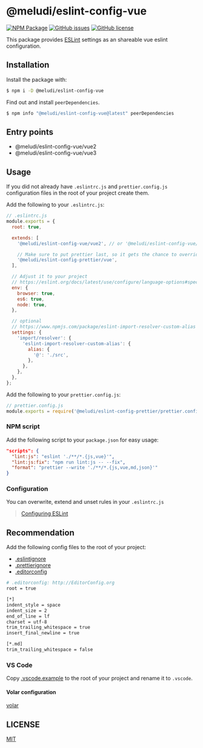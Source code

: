 # @meludi/eslint-config-vue

[![NPM Package][eslint-config-vue-npm-badge]][eslint-config-vue-npm-link]
[![GitHub issues][eslint-config-vue-issues-badge]][eslint-config-vue-issues-link]
[![GitHub license][eslint-config-license-badge]][eslint-config-license-link]

This package provides [ESLint](https://eslint.org/) settings as an shareable vue eslint configuration.

## Installation

Install the package with:

```sh
$ npm i -D @meludi/eslint-config-vue

```

Find out and install `peerDependencies`.

```sh
$ npm info "@meludi/eslint-config-vue@latest" peerDependencies
```

## Entry points

- @meludi/eslint-config-vue/vue2
- @meludi/eslint-config-vue/vue3

## Usage

If you did not already have `.eslintrc.js` and `prettier.config.js` configuration files in the root of your project create them.

Add the following to your `.eslintrc.js`:

```js
// .eslintrc.js
module.exports = {
  root: true,

  extends: [
    '@meludi/eslint-config-vue/vue2', // or '@meludi/eslint-config-vue/vue3'

    // Make sure to put prettier last, so it gets the chance to override other configs.
    '@meludi/eslint-config-prettier/vue',
  ],

  // Adjust it to your project
  // https://eslint.org/docs/latest/use/configure/language-options#specifying-environments
  env: {
    browser: true,
    es6: true,
    node: true,
  },

  // optional
  // https://www.npmjs.com/package/eslint-import-resolver-custom-alias
  settings: {
    'import/resolver': {
      'eslint-import-resolver-custom-alias': {
        alias: {
          '@': './src',
        },
      },
    },
  },
};
```

Add the following to your `prettier.config.js`:

```js
// prettier.config.js
module.exports = require('@meludi/eslint-config-prettier/prettier.config');
```

### NPM script

Add the following script to your `package.json` for easy usage:

```json
"scripts": {
  "lint:js": "eslint './**/*.{js,vue}'",
  "lint:js:fix": "npm run lint:js -- --fix",
  "format": "prettier --write './**/*.{js,vue,md,json}'"
}
```

### Configuration

You can overwrite, extend and unset rules in your `.eslintrc.js`

> [Configuring ESLint](https://eslint.org/docs/user-guide/configuring)

## Recommendation

Add the following config files to the root of your project:

- [.eslintignore](https://eslint.org/docs/latest/use/configure/ignore)
- [.prettierignore](https://prettier.io/docs/en/ignore.html)
- [.editorconfig](https://editorconfig.org/)

```sh
# .editorconfig: http://EditorConfig.org
root = true

[*]
indent_style = space
indent_size = 2
end_of_line = lf
charset = utf-8
trim_trailing_whitespace = true
insert_final_newline = true

[*.md]
trim_trailing_whitespace = false
```

### VS Code

Copy [.vscode.example](https://github.com/meludi/eslint-config/tree/master/packages/eslint-config-vue/.vscode.example) to the root of your project and rename it to `.vscode`.

#### Volar configuration

[volar](https://marketplace.visualstudio.com/items?itemName=Vue.volar)

## LICENSE

[MIT](LICENSE)

[eslint-config-license-badge]: https://img.shields.io/github/license/meludi/eslint-config
[eslint-config-license-link]: https://github.com/meludi/eslint-config/blob/main/LICENSE
[eslint-config-vue-npm-badge]: https://img.shields.io/npm/v/@meludi/eslint-config-vue.svg
[eslint-config-vue-npm-link]: https://www.npmjs.com/package/@meludi/eslint-config-vue
[eslint-config-vue-issues-badge]: https://img.shields.io/github/issues/meludi/stylelint-config/package:%20eslint-config-vue?label=issues
[eslint-config-vue-issues-link]: https://github.com/meludi/stylelint-config/issues?q=is%3Aopen+is%3Aissue+label%3A%22package%3A+eslint-config-vue%22
